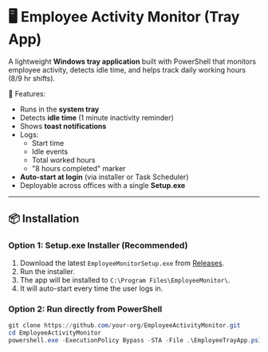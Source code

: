 # 🖥️ Employee Activity Monitor (Tray App)

A lightweight **Windows tray application** built with PowerShell that monitors employee activity, detects idle time, and helps track daily working hours (8/9 hr shifts).  

🚀 Features:
- Runs in the **system tray**
- Detects **idle time** (1 minute inactivity reminder)
- Shows **toast notifications**
- Logs:
  - Start time
  - Idle events
  - Total worked hours
  - "8 hours completed" marker
- **Auto-start at login** (via installer or Task Scheduler)
- Deployable across offices with a single **Setup.exe**

---

## 📦 Installation

### Option 1: Setup.exe Installer (Recommended)
1. Download the latest `EmployeeMonitorSetup.exe` from [Releases](../../releases).
2. Run the installer.
3. The app will be installed to `C:\Program Files\EmployeeMonitor\`.
4. It will auto-start every time the user logs in.

### Option 2: Run directly from PowerShell
```powershell
git clone https://github.com/your-org/EmployeeActivityMonitor.git
cd EmployeeActivityMonitor
powershell.exe -ExecutionPolicy Bypass -STA -File .\EmployeeTrayApp.ps1
